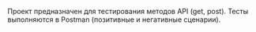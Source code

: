 Проект предназначен для тестирования методов API (get, post). 
Тесты выполняются в Postman (позитивные и негативные сценарии).
